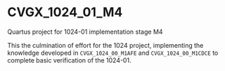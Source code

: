 # CVGX_1024_01_M4
Quartus project for 1024-01 implementation stage M4

This the culmination of effort for the 1024 project, implementing the knowledge developed in `CVGX_1024_00_M1AFE` and `CVGX_1024_00_M1CDCE` to complete basic verification of the 1024-01.
